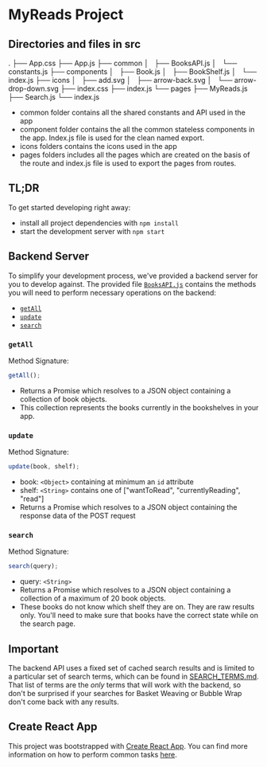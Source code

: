 # MyReads Project

## Directories and files in src

.
├── App.css
├── App.js
├── common
│   ├── BooksAPI.js
│   └── constants.js
├── components
│   ├── Book.js
│   ├── BookShelf.js
│   └── index.js
├── icons
│   ├── add.svg
│   ├── arrow-back.svg
│   └── arrow-drop-down.svg
├── index.css
├── index.js
└── pages
├── MyReads.js
├── Search.js
└── index.js

- common folder contains all the shared constants and API used in the app
- component folder contains the all the common stateless components in the app. Index.js file is used for the clean named export.
- icons folders contains the icons used in the app
- pages folders includes all the pages which are created on the basis of the route and index.js file is used to export the pages from routes.

## TL;DR

To get started developing right away:

- install all project dependencies with `npm install`
- start the development server with `npm start`

## Backend Server

To simplify your development process, we've provided a backend server for you to develop against. The provided file [`BooksAPI.js`](src/BooksAPI.js) contains the methods you will need to perform necessary operations on the backend:

- [`getAll`](#getall)
- [`update`](#update)
- [`search`](#search)

### `getAll`

Method Signature:

```js
getAll();
```

- Returns a Promise which resolves to a JSON object containing a collection of book objects.
- This collection represents the books currently in the bookshelves in your app.

### `update`

Method Signature:

```js
update(book, shelf);
```

- book: `<Object>` containing at minimum an `id` attribute
- shelf: `<String>` contains one of ["wantToRead", "currentlyReading", "read"]
- Returns a Promise which resolves to a JSON object containing the response data of the POST request

### `search`

Method Signature:

```js
search(query);
```

- query: `<String>`
- Returns a Promise which resolves to a JSON object containing a collection of a maximum of 20 book objects.
- These books do not know which shelf they are on. They are raw results only. You'll need to make sure that books have the correct state while on the search page.

## Important

The backend API uses a fixed set of cached search results and is limited to a particular set of search terms, which can be found in [SEARCH_TERMS.md](SEARCH_TERMS.md). That list of terms are the _only_ terms that will work with the backend, so don't be surprised if your searches for Basket Weaving or Bubble Wrap don't come back with any results.

## Create React App

This project was bootstrapped with [Create React App](https://github.com/facebook/create-react-app). You can find more information on how to perform common tasks [here](https://github.com/facebook/create-react-app/blob/main/packages/cra-template/template/README.md).
